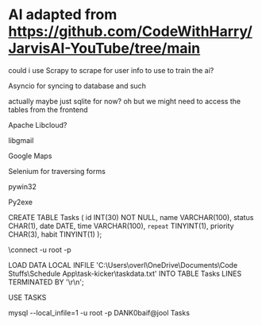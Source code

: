 # AI adapted from https://github.com/CodeWithHarry/JarvisAI-YouTube/tree/main

could i use Scrapy to scrape for user info to use to train the ai?

Asyncio for syncing to database and such

actually maybe just sqlite for now? oh but we might need to access the tables from the frontend

Apache Libcloud?

libgmail

Google Maps

Selenium for traversing forms

pywin32

Py2exe

CREATE TABLE Tasks (
    id INT(30) NOT NULL, 
    name VARCHAR(100), 
    status CHAR(1), 
    date DATE, 
    time VARCHAR(100), 
    `repeat` TINYINT(1), 
    priority CHAR(3), 
    habit TINYINT(1)
    );

\connect -u root -p

LOAD DATA LOCAL INFILE 'C:\Users\overl\OneDrive\Documents\Code Stuffs\Schedule App\task-kicker\taskdata.txt' INTO TABLE Tasks LINES TERMINATED BY '\r\n';     

USE TASKS

mysql --local_infile=1 -u root -p DANK0baif@jool Tasks